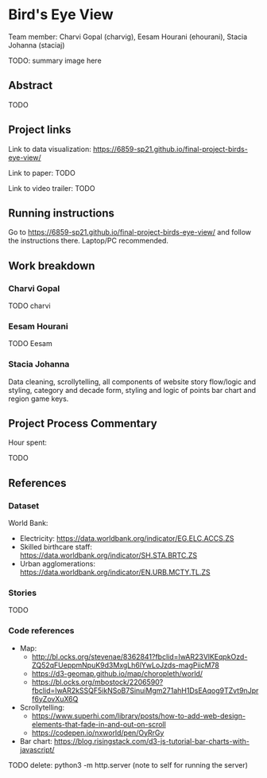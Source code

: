 # Bird's Eye View

Team member: Charvi Gopal (charvig), Eesam Hourani (ehourani), Stacia Johanna (staciaj)

TODO: summary image here

## Abstract
TODO

## Project links
Link to data visualization: https://6859-sp21.github.io/final-project-birds-eye-view/

Link to paper: TODO

Link to video trailer: TODO

## Running instructions
Go to https://6859-sp21.github.io/final-project-birds-eye-view/ and follow the instructions there. Laptop/PC recommended.

## Work breakdown
### Charvi Gopal
TODO charvi

### Eesam Hourani
TODO Eesam

### Stacia Johanna
Data cleaning, scrollytelling, all components of website story flow/logic and styling, category and decade form, styling and logic of points bar chart and region game keys.

## Project Process Commentary
Hour spent:

TODO

## References
### Dataset
World Bank:
- Electricity: https://data.worldbank.org/indicator/EG.ELC.ACCS.ZS
- Skilled birthcare staff: https://data.worldbank.org/indicator/SH.STA.BRTC.ZS
- Urban agglomerations: https://data.worldbank.org/indicator/EN.URB.MCTY.TL.ZS

### Stories
TODO

### Code references
- Map:
  - http://bl.ocks.org/stevenae/8362841?fbclid=IwAR23VlKEqpkOzd-ZQ52qFUeppmNpuK9d3MxgLh6lYwLoJzds-magPiicM78
  - https://d3-geomap.github.io/map/choropleth/world/
  - https://bl.ocks.org/mbostock/2206590?fbclid=IwAR2kSSQF5ikNSoB7SinuiMgm271ahH1DsEAqog9TZvt9nJprf6yZovXuX6Q
- Scrollytelling: 
  - https://www.superhi.com/library/posts/how-to-add-web-design-elements-that-fade-in-and-out-on-scroll
  - https://codepen.io/nxworld/pen/OyRrGy
- Bar chart: https://blog.risingstack.com/d3-js-tutorial-bar-charts-with-javascript/

TODO delete: python3 -m http.server (note to self for running the server)
